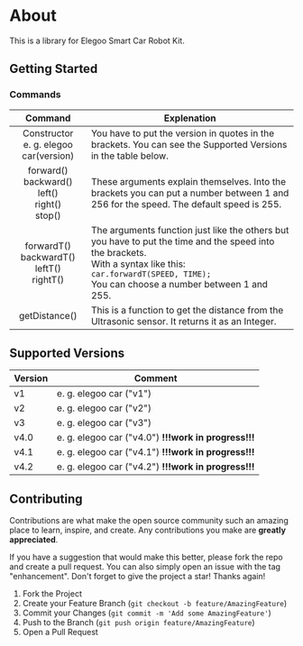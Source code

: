 # About

This is a library for Elegoo Smart Car Robot Kit.

## Getting Started

### Commands

|                         **Command**                          | **Explenation**                                              |
| :----------------------------------------------------------: | ------------------------------------------------------------ |
|          Constructor<br />e. g. elegoo car(version)          | You have to put the version in quotes in the brackets. You can see the Supported Versions in the table below. |
| forward() <br />backward()<br>  left()<br>  right()<br>  stop() | These arguments explain themselves. Into the brackets you can put a number between 1 and 256 for the speed. The default speed is 255. |
|  forwardT() <br>   backwardT() <br>   leftT() <br>rightT()   | The arguments function just like the others but you have to put the time and the speed into the brackets. <br> With a syntax like this: <br> ``` car.forwardT(SPEED, TIME); ``` <br>You can choose a number between 1 and 255. |
|                        getDistance()                         | This is a function to get the distance from the Ultrasonic sensor. It returns it as an Integer. |

## Supported Versions

| Version | Comment                                               |
| ------- | ----------------------------------------------------- |
| v1      | e. g. elegoo car ("v1")                               |
| v2      | e. g. elegoo car ("v2")                               |
| v3      | e. g. elegoo car ("v3")                               |
| v4.0    | e. g. elegoo car ("v4.0")  **!!!work in progress!!!** |
| v4.1    | e. g. elegoo car ("v4.1")  **!!!work in progress!!!** |
| v4.2    | e. g. elegoo car ("v4.2")  **!!!work in progress!!!** |



<!-- CONTRIBUTING -->

## Contributing

Contributions are what make the open source community such an amazing place to learn, inspire, and create. Any contributions you make are **greatly appreciated**.

If you have a suggestion that would make this better, please fork the repo and create a pull request. You can also simply open an issue with the tag "enhancement".
Don't forget to give the project a star! Thanks again!

1. Fork the Project
2. Create your Feature Branch (`git checkout -b feature/AmazingFeature`)
3. Commit your Changes (`git commit -m 'Add some AmazingFeature'`)
4. Push to the Branch (`git push origin feature/AmazingFeature`)
5. Open a Pull Request
